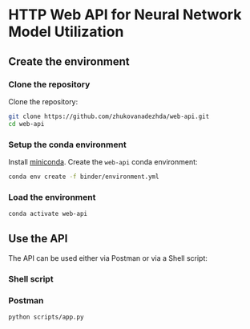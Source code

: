# HTTP Web API for Neural Network Model Utilization

## Create the environment

### Clone the repository

Clone the repository:

```bash
git clone https://github.com/zhukovanadezhda/web-api.git
cd web-api
```
### Setup the conda environment

Install [miniconda](https://docs.conda.io/en/latest/miniconda.html). Create the `web-api` conda environment:

```bash
conda env create -f binder/environment.yml
```

### Load the environment

```bash
conda activate web-api
```

## Use the API

The API can be used either via Postman or via a Shell script:

### Shell script



### Postman

```bash
python scripts/app.py
```
